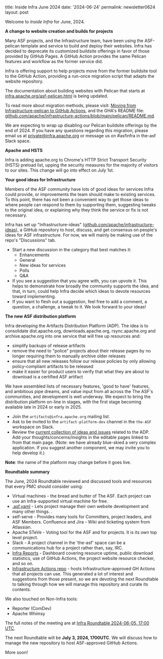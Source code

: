 title: Inside Infra June 2024 
date: '2024-06-24' 
permalink: newsletter0624
layout: post 

Welcome to _Inside Infra_ for June, 2024.

**A change to website creation and builds for projects**

Many ASF projects, and the Infrastructure team, have been using the ASF-pelican template and service to build and deploy their websites. Infra has decided to deprecate its customized buildsite offerings in favor of those provided by GitHub Pages. A GitHub Action provides the same Pelican features and workflow as the former service did.

Infra is offering support to help projects move from the former buildsite tool to the GitHub Action, providing a run-once migration script that adapts the website repository. 

The documentation about building websites with Pelican that starts at <a href="https://infra.apache.org/asf-pelican.html" target="_blank">infra.apache.org/asf-pelican.html</a> is being updated.

To read more about migration methods, please visit: <a href="https://cwiki.apache.org/confluence/display/INFRA/Moving+from+Infrastructure-pelican+to+GitHub+Actions" target="_blank">Moving from Infrastructure-pelican to GitHub Actions</a>, and the GHA's README file: <a href="https://github.com/apache/infrastructure-actions/blob/main/pelican/README.md" target="_blank">github.com/apache/infrastructure-actions/blob/main/pelican/README.md</a>. 

We are expecting to wrap up disabling our Pelican buildsite offerings by the end of 2024. If you have any questions regarding this migration, please email us at private@infra.apache.org or message us on #asfinfra in the-asf Slack space.


**Apache and HSTS**

Infra is adding apache.org to Chrome's HTTP Strict Transport Security (HSTS) preload list, upping the security measures for the majority of visitors to our sites. This change will go into effect on July 1st.


**Your good ideas for Infrastructure**

Members of the ASF community have lots of good ideas for services Infra could provide, or improvements the team should make to existing services. To this point, there has not been a convenient way to get those ideas to where people can respond to them by supporting them, suggesting tweaks to the original idea, or explaining why they think the service or fix is not necessary.

Infra has set up "Infrastructure-ideas" (<a href="https://github.com/apache/infrastructure-ideas" target="_blank">github.com/apache/infrastructure-ideas</a>), a GitHub repository to host, discuss, and get consensus on people's ideas for ASF infrastructure. For now, we will mainly be making use of the repo's "Discussions" tab.

  - Start a new discussion in the category that best matches it:
    - Enhancements
    - General
    - New ideas for services
    - Polls
    - Q&A
  - If you see a suggestion that you agree with, you can upvote it. This helps to demonstrate how broadly the community supports the idea, and that, in turn, could help Infra decide which ideas to devote resources toward implementing.
  - If you want to flesh out a suggestion, feel free to add a comment, a question, a challenge, a tweak to it.
We look forward to your ideas!


**The new ASF distribution platform**

Infra developing the Artifacts Distribution Platform (ADP). The idea is to consolidate dist.apache.org, downloads.apache.org, rsync.apache.org and archive.apache.org into one service that will free up resources and:

  - simplify backups of release artifacts
  - remove the need to "police" projects about their release pages by no longer requiring them to manually archive older releases
  - ensure that all new releases follow our release policies by only allowing policy-compliant artifacts to be released
  - make it easier for product users to verify that what they are about to download is a certified ASF artifact

We have assembled lists of necessary features, 'good to have' features, and ambitious pipe dreams, and value input from all across the The ASF's communities, and development is well underway. We expect to bring the distribution platform on-line in stages, with the first stage becoming available late in 2024 or early in 2025.

  - Join the `artifacts@infra.apache.org` mailing list.
  - Ask to be invited to the `artifact-platform-dev` channel in the `the-ASF` workspace on Slack.
  - Review the <a href="https://cwiki.apache.org/confluence/display/INFRA/Artifacts+Distribution+Platform" target="_blank">current collection of ideas and issues</a> related to the ADP. Add your thoughts/concerns/insights in the editable pages linked to from that main page. (Note: we have already blue-skied a very complex application. If you suggest another component, we may invite you to help develop it.)
    
**Note**: the name of the platform may change before it goes live.


**Roundtable summary**

The June, 2024 Roundtable reviewed and discussed tools and resources that every PMC should consider using:

  - Virtual machines - the bread and butter of The ASF. Each project can use an Infra-supported virtual machine for free.
  - <a href="https://github.com/apache/infrastructure-asfyaml" target="_blank">.asf.yaml</a> - Lets project manage their own website development and many other things. .
  - self-serve - Provides many tools for Committers, project leaders, and ASF Members.
Confluence and Jira - Wiki and ticketing system from Atlassian.
  - Apache STeVe - Voting tool for the ASF and for projects. It is its own top level project.
  - Slack - A project channel in the 'the-asf' space can be a communications hub for a project rather than, say, IRC.
  - <a href="https://infra-reports.apache.org" target="_blank">Infra Reports</a> - Dashboard covering resource uptime, public download statistics, use of GitHub Actions, the project website resource checker, and so on.
  - <a href="https://github.com/apache/infrastructure-actions" target="_blank">Infrastructure Actions repo</a> - hosts Infrastructure-approved GH Actions that all projects can use. This generated a lot of interest and suggestions from those present, so we are devoting the next Roundtable to talking through how we will manage this repository and curate its contents.

We also touched on Non-Infra tools:

  - Reporter (ComDev)
  - Apache Whimsy

The full notes of the meeting are at <a href="https://cwiki.apache.org/confluence/display/INFRA/Infra+Roundtable+2024-06-05%2C+17%3A00+UTC" target="_blank">Infra Roundtable 2024-06-05, 17:00 UTC</a>.

The next Roundtable will be **July 3, 2024, 1700UTC**. We will discuss how to manage the new repository to host ASF-approved GitHub Actions.

More soon!
